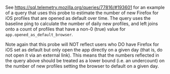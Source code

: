 See https://sql.telemetry.mozilla.org/queries/77816/#193601 for an example of a query that uses this probe to estimate the number of new Firefox for iOS profiles that are opened as default over time. The query uses the baseline ping to calculate the number of daily new profiles, and left joins onto a count of profiles that have a non-0 (true) value for `app.opened_as_default_browser`.

Note again that this probe will NOT reflect users who DO have Firefox for iOS set as default but only open the app directly on a given day (that is, do not open it via an external link). This means that the numbers reflected in the query above should be treated as a lower bound (i.e. an undercount) on the number of new profiles setting the browser to default on a given day.
